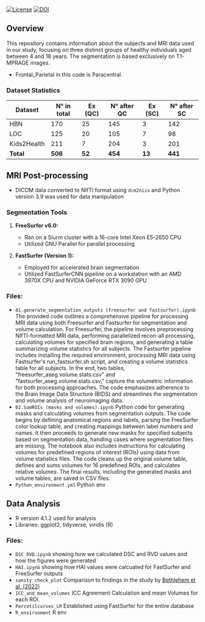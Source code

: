 [![License](https://img.shields.io/badge/License-MIT-blue.svg)](https://opensource.org/licenses/MIT)
[![DOI](https://zenodo.org/badge/639393019.svg)](https://zenodo.org/doi/10.5281/zenodo.11521841)

## Overview

This repository contains information about the subjects and MRI data used in our study, focusing on three distinct groups of healthy individuals aged between 4 and 18 years. The segmentation is based exclusively on T1-MPRAGE images.
* Frontal_Parietal in this code is Paracentral.

### Dataset Statistics

| Dataset      | N° in total | Ex (QC) | N° after QC | Ex (SC) | N° after SC |
|--------------|-------------|---------|-------------|---------|-------------|
| HBN          | 170         | 25      | 145         | 3       | 142         |
| LOC          | 125         | 20      | 105         | 7       | 98          |
| Kids2Health  | 211         | 7       | 204         | 3       | 201         |
| **Total**    | **506**     | **52**  | **454**     | **13**  | **441**     |


## MRI Post-processing
- DICOM data converted to NIfTI format using `dcm2niix` and  Python version 3.9 was used for data manipulation

### Segmentation Tools

1. **FreeSurfer v6.0:**
   - Ran on a Slurm cluster with a 16-core Intel Xeon E5-2650 CPU
   - Utilized GNU Parallel for parallel processing

2. **FastSurfer (Version 1):**
   - Employed for accelerated brain segmentation
   - Utilized FastSurferCNN pipeline on a workstation with an AMD 3970X CPU and NVIDIA GeForce RTX 3090 GPU

### Files:
- `01.generate_segmentation_outputs (freesurfer and fastsurfer).ipynb`  The provided code outlines a comprehensive pipeline for processing MRI data using both Freesurfer and Fastsurfer for segmentation and volume calculation. For Freesurfer, the pipeline involves preprocessing NIfTI-formatted MRI data, performing parallelized recon-all processing, calculating volumes for specified brain regions, and generating a table summarizing volume statistics for all subjects. The Fastsurfer pipeline includes installing the required environment, processing MRI data using Fastsurfer's run_fastsurfer.sh script, and creating a volume statistics table for all subjects. In the end, two tables, "freesurfer_aseg.volume.stats.csv" and "fastsurfer_aseg.volume.stats.csv," capture the volumetric information for both processing approaches. The code emphasizes adherence to the Brain Image Data Structure (BIDS) and streamlines the segmentation and volume analysis of neuroimaging data.
- `02.SumROIs (masks and volumes).ipynb`  Python code for generating masks and calculating volumes from segmentation outputs. The code begins by defining anatomical regions and labels, parsing the FreeSurfer color lookup table, and creating mappings between label numbers and names. It then proceeds to generate new masks for specified subjects based on segmentation data, handling cases where segmentation files are missing. The notebook also includes instructions for calculating volumes for predefined regions of interest (ROIs) using data from volume statistics files. The code cleans up the original volume table, defines and sums volumes for 16 predefined ROIs, and calculates relative volumes. The final results, including the generated masks and volume tables, are saved in CSV files.
- `Python_environment.yml` Python env


## Data Analysis

- R version 4.1.2  used for analysis
- Libraries: ggplot2, tidyverse, viridis (R)

### Files:
- `DSC_RVD.ipynb` showing how we calculated DSC and RVD values and how the figures were generated  
- `HAI.ipynb`  showing how HAI values were calcuated for FastSurfer and FreeSurfer outputs
- `sanity_check_plot` Comparison to findings in the study by [Bethlehem et al. (2022)](https://github.com/brainchart/Lifespan)
- `ICC_and_mean_volumes` ICC Agreement Calculation and mean Volumes for each ROI.
- `Percetilcurves_LR` Established using FastSurfer for the entire database
- `R_environment` R env








